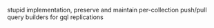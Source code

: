 stupid implementation, preserve and maintain per-collection push/pull query builders for gql replications